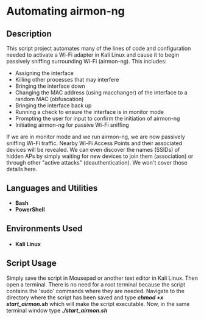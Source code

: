 # Automating airmon-ng

## Description
This script project automates many of the lines of code and configuration needed to activate a Wi-Fi adapter in Kali Linux and cause it to begin passively sniffing surrounding Wi-Fi (airmon-ng).
This includes:
- Assigning the interface
- Killing other processes that may interfere
- Bringing the interface down
- Changing the MAC address (using macchanger) of the interface to a random MAC (obfuscation)
- Bringing the interface back up
- Running a check to ensure the interface is in monitor mode
- Prompting the user for input to confirm the initiation of airmon-ng
- Initiating airmon-ng for passive Wi-Fi sniffing

If we are in monitor mode and we run airmon-ng, we are now passively sniffing Wi-Fi traffic. Nearby Wi-Fi Access Points and their associated devices will be revealed. We can even discover the names (SSIDs) 
of hidden APs by simply waiting for new devices to join them (association) or through other "active attacks" (deauthentication). We won't cover those details here.

## Languages and Utilities

- <b>Bash</b>
- <b>PowerShell</b> 

## Environments Used

- #### Kali Linux

## Script Usage

Simply save the script in Mousepad or another text editor in Kali Linux. Then open a terminal. There is no need for a root terminal because the script contains the 'sudo' commands where they are
needed. Navigate to the directory where the script has been saved and type <b><i>chmod +x start_airmon.sh</i></b>  which will make the script executable. Now, in the same terminal window type <b><i> ./start_airmon.sh</i></b>



<!--
 ```diff
- text in red
+ text in green
! text in orange
# text in gray
@@ text in purple (and bold)@@
```
--!>
